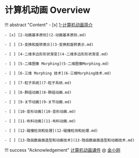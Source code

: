 # 计算机动画 Overview

!!! abstract "Content"
    - [x] [1-计算机动画简介](1-计算机动画简介.md)

    - [x] [2-动画基本原则](2-动画基本原则.md)

    - [ ] [3-变换和旋转表示](3-变换和旋转表示.md)

    - [ ] [4-二维多边形形状渐变](4-二维多边形形状渐变.md)

    - [ ] [5-二维图像 Morphing](5-二维图像Morphing.md)

    - [ ] [6-三维 Morphing 技术](6-三维Morphing技术.md)

    - [ ] [7-粒子系统](7-粒子系统.md)

    - [ ] [8-群组动画](8-群组动画.md)

    - [ ] [9-关节动画](9-关节动画.md)

    - [ ] [10-变形动画](10-变形动画.md)

    - [ ] [11-布料动画](11-布料动画.md)

    - [ ] [12-碰撞检测和处理](12-碰撞检测和处理.md)

    - [ ] [13-隐函数曲面造型和动画技术](13-隐函数曲面造型和动画技术.md)

!!! success "Acknowledgement"
    [计算机动画课件](http://www.cad.zju.edu.cn/home/jin/3danimationcourse/3danimation.htm) @ [金小刚](https://person.zju.edu.cn/0095192)